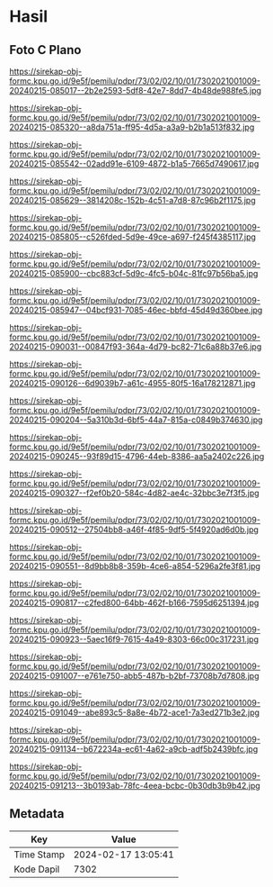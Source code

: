 # Hasil

## Foto C Plano

https://sirekap-obj-formc.kpu.go.id/9e5f/pemilu/pdpr/73/02/02/10/01/7302021001009-20240215-085017--2b2e2593-5df8-42e7-8dd7-4b48de988fe5.jpg

https://sirekap-obj-formc.kpu.go.id/9e5f/pemilu/pdpr/73/02/02/10/01/7302021001009-20240215-085320--a8da751a-ff95-4d5a-a3a9-b2b1a513f832.jpg

https://sirekap-obj-formc.kpu.go.id/9e5f/pemilu/pdpr/73/02/02/10/01/7302021001009-20240215-085542--02add91e-6109-4872-b1a5-7665d7490617.jpg

https://sirekap-obj-formc.kpu.go.id/9e5f/pemilu/pdpr/73/02/02/10/01/7302021001009-20240215-085629--3814208c-152b-4c51-a7d8-87c96b2f1175.jpg

https://sirekap-obj-formc.kpu.go.id/9e5f/pemilu/pdpr/73/02/02/10/01/7302021001009-20240215-085805--c526fded-5d9e-49ce-a697-f245f4385117.jpg

https://sirekap-obj-formc.kpu.go.id/9e5f/pemilu/pdpr/73/02/02/10/01/7302021001009-20240215-085900--cbc883cf-5d9c-4fc5-b04c-81fc97b56ba5.jpg

https://sirekap-obj-formc.kpu.go.id/9e5f/pemilu/pdpr/73/02/02/10/01/7302021001009-20240215-085947--04bcf931-7085-46ec-bbfd-45d49d360bee.jpg

https://sirekap-obj-formc.kpu.go.id/9e5f/pemilu/pdpr/73/02/02/10/01/7302021001009-20240215-090031--00847f93-364a-4d79-bc82-71c6a88b37e6.jpg

https://sirekap-obj-formc.kpu.go.id/9e5f/pemilu/pdpr/73/02/02/10/01/7302021001009-20240215-090126--6d9039b7-a61c-4955-80f5-16a178212871.jpg

https://sirekap-obj-formc.kpu.go.id/9e5f/pemilu/pdpr/73/02/02/10/01/7302021001009-20240215-090204--5a310b3d-6bf5-44a7-815a-c0849b374630.jpg

https://sirekap-obj-formc.kpu.go.id/9e5f/pemilu/pdpr/73/02/02/10/01/7302021001009-20240215-090245--93f89d15-4796-44eb-8386-aa5a2402c226.jpg

https://sirekap-obj-formc.kpu.go.id/9e5f/pemilu/pdpr/73/02/02/10/01/7302021001009-20240215-090327--f2ef0b20-584c-4d82-ae4c-32bbc3e7f3f5.jpg

https://sirekap-obj-formc.kpu.go.id/9e5f/pemilu/pdpr/73/02/02/10/01/7302021001009-20240215-090512--27504bb8-a46f-4f85-9df5-5f4920ad6d0b.jpg

https://sirekap-obj-formc.kpu.go.id/9e5f/pemilu/pdpr/73/02/02/10/01/7302021001009-20240215-090551--8d9bb8b8-359b-4ce6-a854-5296a2fe3f81.jpg

https://sirekap-obj-formc.kpu.go.id/9e5f/pemilu/pdpr/73/02/02/10/01/7302021001009-20240215-090817--c2fed800-64bb-462f-b166-7595d6251394.jpg

https://sirekap-obj-formc.kpu.go.id/9e5f/pemilu/pdpr/73/02/02/10/01/7302021001009-20240215-090923--5aec16f9-7615-4a49-8303-66c00c317231.jpg

https://sirekap-obj-formc.kpu.go.id/9e5f/pemilu/pdpr/73/02/02/10/01/7302021001009-20240215-091007--e761e750-abb5-487b-b2bf-73708b7d7808.jpg

https://sirekap-obj-formc.kpu.go.id/9e5f/pemilu/pdpr/73/02/02/10/01/7302021001009-20240215-091049--abe893c5-8a8e-4b72-ace1-7a3ed271b3e2.jpg

https://sirekap-obj-formc.kpu.go.id/9e5f/pemilu/pdpr/73/02/02/10/01/7302021001009-20240215-091134--b672234a-ec61-4a62-a9cb-adf5b2439bfc.jpg

https://sirekap-obj-formc.kpu.go.id/9e5f/pemilu/pdpr/73/02/02/10/01/7302021001009-20240215-091213--3b0193ab-78fc-4eea-bcbc-0b30db3b9b42.jpg


## Metadata

| Key        | Value               |
| ---------- | ------------------- |
| Time Stamp | 2024-02-17 13:05:41 |
| Kode Dapil | 7302                |



